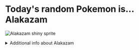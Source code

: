 # Today's random Pokemon is... Alakazam

![Alakazam shiny sprite](https://raw.githubusercontent.com/PokeAPI/sprites/master/sprites/pokemon/shiny/65.png)

<details>
<summary>Additional info about Alakazam</summary>

| srpite type | image |
|------|------|
| back_default | ![Alakazam back_default sprite](https://raw.githubusercontent.com/PokeAPI/sprites/master/sprites/pokemon/back/65.png) |
| back_female | ![Alakazam back_female sprite](https://raw.githubusercontent.com/PokeAPI/sprites/master/sprites/pokemon/back/female/65.png) |
| back_shiny | ![Alakazam back_shiny sprite](https://raw.githubusercontent.com/PokeAPI/sprites/master/sprites/pokemon/back/shiny/65.png) |
| back_shiny_female | ![Alakazam back_shiny_female sprite](https://raw.githubusercontent.com/PokeAPI/sprites/master/sprites/pokemon/back/shiny/female/65.png) |
| front_default | ![Alakazam front_default sprite](https://raw.githubusercontent.com/PokeAPI/sprites/master/sprites/pokemon/65.png) |
| front_female | ![Alakazam front_female sprite](https://raw.githubusercontent.com/PokeAPI/sprites/master/sprites/pokemon/female/65.png) |
| front_shiny_female | ![Alakazam front_shiny_female sprite](https://raw.githubusercontent.com/PokeAPI/sprites/master/sprites/pokemon/shiny/female/65.png) | </details>